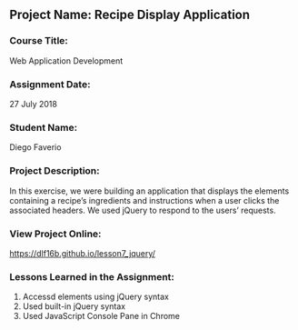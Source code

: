 ## Project Name:  Recipe Display Application

### Course Title:
Web Application Development

### Assignment Date:  
27 July 2018

### Student Name:  
Diego Faverio

### Project Description:
In this exercise, we were building an application that displays the elements containing a recipe’s ingredients and instructions when a user clicks the associated headers. We used jQuery to respond to the users’ requests.

### View Project Online:
https://dlf16b.github.io/lesson7_jquery/
 
### Lessons Learned in the Assignment:
1. Accessd elements using jQuery syntax
2. Used built-in jQuery syntax
3. Used JavaScript Console Pane in Chrome

